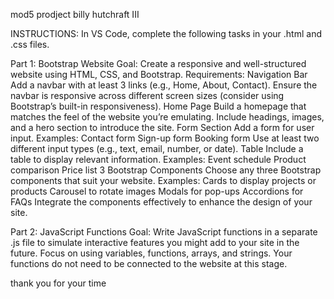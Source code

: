 mod5 prodject 
billy hutchraft III


INSTRUCTIONS: In VS Code, complete the following tasks in your .html and .css files.

Part 1: Bootstrap Website
Goal: Create a responsive and well-structured website using HTML, CSS, and Bootstrap.
Requirements:
Navigation Bar
Add a navbar with at least 3 links (e.g., Home, About, Contact).
Ensure the navbar is responsive across different screen sizes (consider using Bootstrap’s built-in responsiveness).
Home Page
Build a homepage that matches the feel of the website you’re emulating.
Include headings, images, and a hero section to introduce the site.
Form Section
Add a form for user input.
Examples:
Contact form
Sign-up form
Booking form
Use at least two different input types (e.g., text, email, number, or date).
Table 
Include a table to display relevant information.
Examples:
Event schedule
Product comparison
Price list
3 Bootstrap Components 
Choose any three Bootstrap components that suit your website.
Examples:
Cards to display projects or products
Carousel to rotate images
Modals for pop-ups
Accordions for FAQs
Integrate the components effectively to enhance the design of your site.

Part 2: JavaScript Functions
Goal:
Write JavaScript functions in a separate .js file to simulate interactive features you might add to your site in the future. Focus on using variables, functions, arrays, and strings.
Your functions do not need to be connected to the website at this stage.

thank you for your time 




